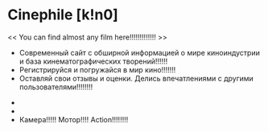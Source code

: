 # Сinephile [k!n0]
<< You can find almost any film here!!!!!!!!!!!!! >>

- Современный сайт с обширной информацией о мире киноиндустрии и база кинематографических творений!!!!!!
- Регистрируйся и погружайся в мир кино!!!!!!!
- Оставляй свои отзывы и оценки. Делись впечатлениями с другими пользователями!!!!!!!!
*
*
* Камера!!!!! Мотор!!!! Action!!!!!!!!
